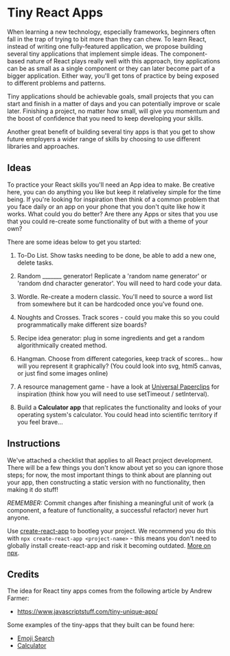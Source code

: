 # Tiny React Apps

When learning a new technology, especially frameworks, beginners often fall in the trap of trying to bit more than they can chew. To learn React, instead of writing one fully-featured application, we propose building several tiny applications that implement simple ideas. The component-based nature of React plays really well with this approach, tiny applications can be as small as a single component or they can later become part of a bigger application. Either way, you'll get tons of practice by being exposed to different problems and patterns.

Tiny applications should be achievable goals, small projects that you can start and finish in a matter of days and you can potentially improve or scale later. Finishing a project, no matter how small, will give you momentum and the boost of confidence that you need to keep developing your skills.

Another great benefit of building several tiny apps is that you get to show future employers a wider range of skills by choosing to use different libraries and approaches.

## Ideas

To practice your React skills you'll need an App idea to make. Be creative here, you can do anything you like but keep it relativeley simple for the time being. If you're looking for inspiration then think of a common problem that you face daily or an app on your phone that you don't quite like how it works. What could you do better? Are there any Apps or sites that you use that you could re-create some functionality of but with a theme of your own?

There are some ideas below to get you started:

1. To-Do List. Show tasks needing to be done, be able to add a new one, delete tasks.

2. Random _______ generator! Replicate a 'random name generator' or 'random dnd character generator'. You will need to hard code your data.

3. Wordle. Re-create a modern classic. You'll need to source a word list from somewhere but it can be hardcoded once you've found one.

4. Noughts and Crosses. Track scores - could you make this so you could programmatically make different size boards?

5. Recipe idea generator: plug in some ingredients and get a random algorithmically created method.

6. Hangman. Choose from different categories, keep track of scores... how will you represent it graphically? (You could look into svg, html5 canvas, or just find some images online)

7. A resource management game - have a look at [Universal Paperclips](http://www.decisionproblem.com/paperclips/index2.html) for inspiration (think how you will need to use setTimeout / setInterval).

8. Build a **Calculator app** that replicates the functionality and looks of your operating system's calculator. You could head into scientific territory if you feel brave...

## Instructions

We've attached a checklist that applies to all React project development. There will be a few things you don't know about yet so you can ignore those steps; for now, the most important things to think about are planning out your app, then constructing a static version with no functionality, then making it do stuff!

_REMEMBER:_ Commit changes after finishing a meaningful unit of work (a component, a feature of functionality, a successful refactor) never hurt anyone.

Use [create-react-app](https://github.com/facebook/create-react-app) to bootleg your project. We recommend you do this with `npx create-react-app <project-name>` - this means you don't need to globally install create-react-app and risk it becoming outdated. [More on npx](https://www.npmjs.com/package/npx).

## Credits

The idea for React tiny apps comes from the following article by Andrew Farmer:

- https://www.javascriptstuff.com/tiny-unique-app/

Some examples of the tiny-apps that they built can be found here:

- [Emoji Search](https://ahfarmer.github.io/emoji-search/)
- [Calculator](https://ahfarmer.github.io/calculator/)
